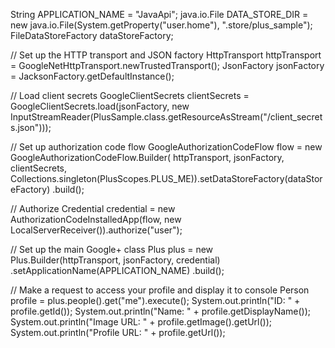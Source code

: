 String APPLICATION_NAME = "JavaApi";
java.io.File DATA_STORE_DIR =
      new java.io.File(System.getProperty("user.home"), ".store/plus_sample");
FileDataStoreFactory dataStoreFactory;

// Set up the HTTP transport and JSON factory
HttpTransport httpTransport = GoogleNetHttpTransport.newTrustedTransport();
JsonFactory jsonFactory = JacksonFactory.getDefaultInstance();

// Load client secrets
GoogleClientSecrets clientSecrets = GoogleClientSecrets.load(jsonFactory,
    new InputStreamReader(PlusSample.class.getResourceAsStream("/client_secrets.json")));

// Set up authorization code flow
GoogleAuthorizationCodeFlow flow = new GoogleAuthorizationCodeFlow.Builder(
    httpTransport, jsonFactory, clientSecrets,
    Collections.singleton(PlusScopes.PLUS_ME)).setDataStoreFactory(dataStoreFactory)
    .build();

// Authorize
Credential credential =
    new AuthorizationCodeInstalledApp(flow, new LocalServerReceiver()).authorize("user");

// Set up the main Google+ class
Plus plus = new Plus.Builder(httpTransport, jsonFactory, credential)
    .setApplicationName(APPLICATION_NAME)
    .build();

// Make a request to access your profile and display it to console
Person profile = plus.people().get("me").execute();
System.out.println("ID: " + profile.getId());
System.out.println("Name: " + profile.getDisplayName());
System.out.println("Image URL: " + profile.getImage().getUrl());
System.out.println("Profile URL: " + profile.getUrl());
